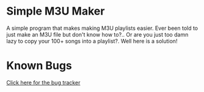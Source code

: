 # Simple M3U Maker
A simple program that makes making M3U playlists easier. Ever been told to just make an M3U file but don't know how to?.. Or are you just too damn lazy to copy your 100+ songs into a playlist?. Well here is a solution!

<h1>Known Bugs</h1>

[Click here for the bug tracker](https://pikakid98.github.io/simple-m3u-maker/known-bugs)
